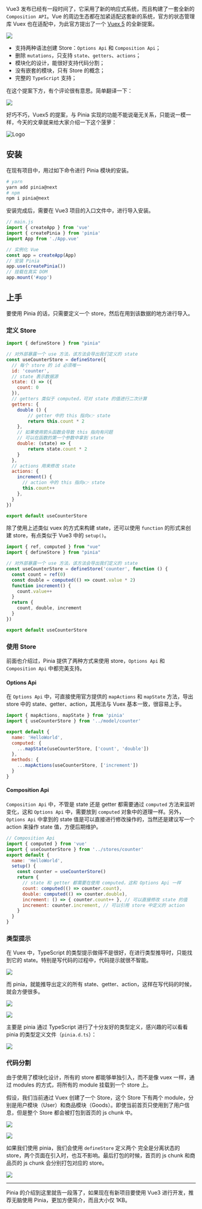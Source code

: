 Vue3 发布已经有一段时间了，它采用了新的响应式系统，而且构建了一套全新的 `Composition API`。Vue 的周边生态都在加紧适配这套新的系统，官方的状态管理库 Vuex 也在适配中，为此官方提出了一个 [Vuex 5](https://github.com/vuejs/rfcs/discussions/270) 的全新提案。

![](https://file.shenfq.com/pic/202112031610480.png)

- 支持两种语法创建 Store：`Options Api` 和 `Composition Api`；
- 删除 `mutations`，只支持 `state`、`getters`、`actions`；
- 模块化的设计，能很好支持代码分割；
- 没有嵌套的模块，只有 Store 的概念；
- 完整的 `TypeScript` 支持；

在这个提案下方，有个评论很有意思。简单翻译一下：

![](https://file.shenfq.com/pic/202112031622705.png)



好巧不巧，Vuex5 的提案，与 Pinia 实现的功能不能说毫无关系，只能说一模一样，今天的文章就来给大家介绍一下这个菠萝：

![Logo](https://file.shenfq.com/pic/202111262211080.svg)

## 安装

在现有项目中，用过如下命令进行 Pinia 模块的安装。

```bash
# yarn
yarn add pinia@next
# npm
npm i pinia@next
```

安装完成后，需要在 Vue3 项目的入口文件中，进行导入安装。

```js
// main.js
import { createApp } from 'vue'
import { createPinia } from 'pinia'
import App from './App.vue'

// 实例化 Vue
const app = createApp(App)
// 安装 Pinia
app.use(createPinia())
// 挂载在真实 DOM
app.mount('#app')
```

## 上手

要使用 Pinia 的话，只需要定义一个 store，然后在用到该数据的地方进行导入。

### 定义 Store

```js
import { defineStore } from "pinia"

// 对外部暴露一个 use 方法，该方法会导出我们定义的 state
const useCounterStore = defineStore({
  // 每个 store 的 id 必须唯一
  id: 'counter',
  // state 表示数据源
  state: () => ({
    count: 0
  }),
  // getters 类似于 computed，可对 state 的值进行二次计算
  getters: {
    double () {
    	// getter 中的 this 指向👉 state
    	return this.count * 2
  	},
  	// 如果使用箭头函数会导致 this 指向有问题
  	// 可以在函数的第一个参数中拿到 state
    double: (state) => {
    	return state.count * 2
  	}
  },
  // actions 用来修改 state
  actions: {
    increment() {
      // action 中的 this 指向👉 state
      this.count++
    },
  }
})

export default useCounterStore
```

除了使用上述类似 vuex 的方式来构建 state，还可以使用 `function` 的形式来创建 store，有点类似于 Vue3 中的 `setup()`。

```js
import { ref, computed } from "vue"
import { defineStore } from "pinia"

// 对外部暴露一个 use 方法，该方法会导出我们定义的 state
const useCounterStore = defineStore('counter', function () {
  const count = ref(0)
  const double = computed(() => count.value * 2)
  function increment() {
    count.value++
  }
  return {
  	count, double, increment
  }
})

export default useCounterStore
```

### 使用 Store

前面也介绍过，Pinia 提供了两种方式来使用 store，`Options Api` 和 `Composition Api` 中都完美支持。

#### Options Api

在 `Options Api` 中，可直接使用官方提供的 `mapActions` 和 `mapState` 方法，导出 store 中的 state、getter、action，其用法与 Vuex 基本一致，很容易上手。

```js
import { mapActions, mapState } from 'pinia'
import { useCounterStore } from '../model/counter'

export default {
  name: 'HelloWorld',
  computed: {
    ...mapState(useCounterStore, ['count', 'double'])
  },
  methods: {
    ...mapActions(useCounterStore, ['increment'])
  }
}
```

#### Composition Api

`Composition Api` 中，不管是 state 还是 getter 都需要通过 `computed` 方法来监听变化，这和 `Options Api` 中，需要放到 `computed` 对象中的道理一样。另外， `Options Api`  中拿到的 state 值是可以直接进行修改操作的，当然还是建议写一个 action 来操作 state 值，方便后期维护。

```js
// Composition Api
import { computed } from 'vue'
import { useCounterStore } from '../stores/counter'
export default {
  name: 'HelloWorld',
  setup() {
    const counter = useCounterStore()
    return {
      // state 和 getter 都需要在使用 computed，这和 Options Api 一样
      count: computed(() => counter.count),
      double: computed(() => counter.double),
      increment: () => { counter.count++ }, // 可以直接修改 state 的值
      increment: counter.increment, // 可以引用 store 中定义的 action
    }
  }
}
```

### 类型提示

在 Vuex 中，TypeScript 的类型提示做得不是很好，在进行类型推导时，只能找到它的 state。特别是写代码的过程中，代码提示就很不智能。

![](https://file.shenfq.com/pic/202112101852547.png)

而 pinia，就能推导出定义的所有 state、getter、action，这样在写代码的时候，就会方便很多。

![](https://file.shenfq.com/pic/202112101856700.png)

![](https://file.shenfq.com/pic/202112101858118.png)

主要是 pinia 通过 TypeScript 进行了十分友好的类型定义，感兴趣的可以看看 pinia 的类型定义文件（`pinia.d.ts`）：

![](https://file.shenfq.com/pic/202112102101068.png)

### 代码分割

由于使用了模块化设计，所有的 store 都能够单独引入，而不是像 vuex 一样，通过 modules 的方式，将所有的 module 挂载到一个 store 上。

假设，我们当前通过 Vuex 创建了一个 Store，这个 Store 下有两个 module，分别是用户模块（User）和商品模块（Goods）。即使当前首页只使用到了用户信息，但是整个 Store 都会被打包到首页的 js chunk 中。

![](https://file.shenfq.com/pic/202112102111064.png)

![](https://file.shenfq.com/pic/202112102114406.png)

如果我们使用 pinia，我们会使用 `defineStore` 定义两个 完全是分离状态的 store，两个页面在引入时，也互不影响。最后打包的时候，首页的 js chunk 和商品页的 js chunk 会分别打包对应的 store。

![](https://file.shenfq.com/pic/202112102117471.png)

---

Pinia 的介绍到这里就告一段落了，如果现在有新项目要使用 Vue3 进行开发，推荐无脑使用 Pinia，更加方便简介，而且大小仅 1KB。
